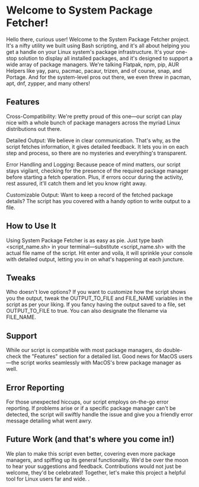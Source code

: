 # Welcome to System Package Fetcher!
Hello there, curious user! Welcome to the System Package Fetcher project. It's a nifty utility we built using Bash scripting, and it's all about helping you get a handle on your Linux system's package infrastructure. It's your one-stop solution to display all installed packages, and it's designed to support a wide array of package managers. We're talking Flatpak, npm, pip, AUR Helpers like yay, paru, pacmac, pacaur, trizen, and of course, snap, and Portage. And for the system-level pros out there, we even threw in pacman, apt, dnf, zypper, and many others!

## Features
Cross-Compatibility: We're pretty proud of this one—our script can play nice with a whole bunch of package managers across the myriad Linux distributions out there.

Detailed Output: We believe in clear communication. That's why, as the script fetches information, it gives detailed feedback. It lets you in on each step and process, so there are no mysteries and everything's transparent.

Error Handling and Logging: Because peace of mind matters, our script stays vigilant, checking for the presence of the required package manager before starting a fetch operation. Plus, if errors occur during the activity, rest assured, it'll catch them and let you know right away.

Customizable Output: Want to keep a record of the fetched package details? The script has you covered with a handy option to write output to a file.

## How to Use It
Using System Package Fetcher is as easy as pie. Just type bash <script_name.sh> in your terminal—substitute <script_name.sh> with the actual file name of the script. Hit enter and voila, it will sprinkle your console with detailed output, letting you in on what's happening at each juncture.

## Tweaks
Who doesn't love options? If you want to customize how the script shows you the output, tweak the OUTPUT_TO_FILE and FILE_NAME variables in the script as per your liking. If you fancy having the output saved to a file, set OUTPUT_TO_FILE to true. You can also designate the filename via FILE_NAME.

## Support
While our script is compatible with most package managers, do double-check the "Features" section for a detailed list. Good news for MacOS users—the script works seamlessly with MacOS's brew package manager as well.

## Error Reporting
For those unexpected hiccups, our script employs on-the-go error reporting. If problems arise or if a specific package manager can't be detected, the script will swiftly handle the issue and give you a friendly error message detailing what went awry.

## Future Work (and that's where you come in!)
We plan to make this script even better, covering even more package managers, and spiffing up its general functionality. We'd be over the moon to hear your suggestions and feedback. Contributions would not just be welcome, they'd be celebrated! Together, let's make this project a helpful tool for Linux users far and wide.
.
